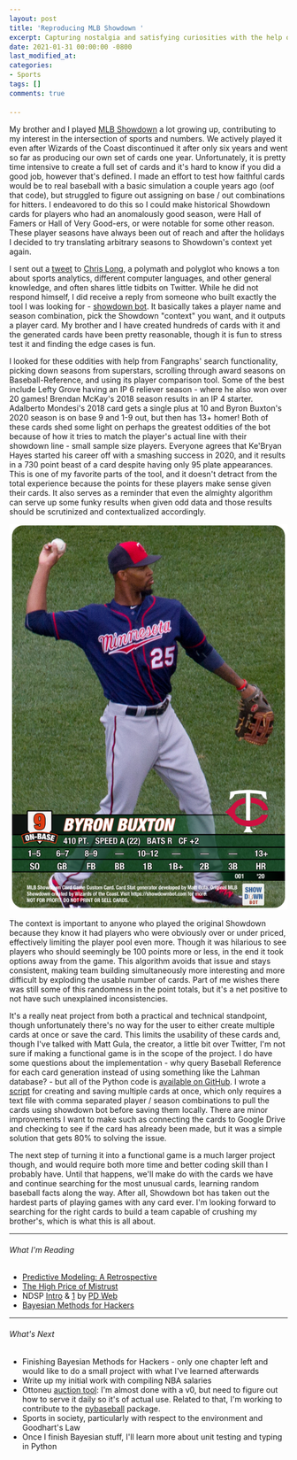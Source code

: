 ```yaml
---
layout: post
title: 'Reproducing MLB Showdown '
excerpt: Capturing nostalgia and satisfying curiosities with the help of a bot
date: 2021-01-31 00:00:00 -0800
last_modified_at: 
categories:
- Sports
tags: []
comments: true

---
```

My brother and I played [MLB Showdown](https://showdowncards.com/) a lot growing up, contributing to my interest in the intersection of sports and numbers. We actively played it even after Wizards of the Coast discontinued it after only six years and went so far as producing our own set of cards one year. Unfortunately, it is pretty time intensive to create a full set of cards and it's hard to know if you did a good job, however that's defined. I made an effort to test how faithful cards would be to real baseball with a basic simulation a couple years ago (oof that code), but struggled to figure out assigning on base / out combinations for hitters. I endeavored to do this so I could make historical Showdown cards for players who had an anomalously good season, were Hall of Famers or Hall of Very Good-ers, or were notable for some other reason. These player seasons have always been out of reach and after the holidays I decided to try translating arbitrary seasons to Showdown's context yet again.

I sent out a [tweet](https://twitter.com/wfordh/status/1348024550617878530) to [Chris Long](https://twitter.com/octonion), a polymath and polyglot who knows a ton about sports analytics, different computer languages, and other general knowledge, and often shares little tidbits on Twitter. While he did not respond himself, I did receive a reply from someone who built exactly the tool I was looking for - [showdown bot](https://www.showdownbot.com/). It basically takes a player name and season combination, pick the Showdown "context" you want, and it outputs a player card. My brother and I have created hundreds of cards with it and the generated cards have been pretty reasonable, though it is fun to stress test it and finding the edge cases is fun.

I looked for these oddities with help from Fangraphs' search functionality, picking down seasons from superstars, scrolling through award seasons on Baseball-Reference, and using its player comparison tool. Some of the best include Lefty Grove having an IP 6 reliever season - where he also won over 20 games! Brendan McKay's 2018 season results in an IP 4 starter. Adalberto Mondesi's 2018 card gets a single plus at 10 and Byron Buxton's 2020 season is on base 9 and 1-9 out, but then has 13+ homer! Both of these cards shed some light on perhaps the greatest oddities of the bot because of how it tries to match the player's actual line with their showdown line - small sample size players. Everyone agrees that Ke'Bryan Hayes started his career off with a smashing success in 2020, and it results in a 730 point beast of a card despite having only 95 plate appearances. This is one of my favorite parts of the tool, and it doesn't detract from the total experience because the points for these players make sense given their cards. It also serves as a reminder that even the almighty algorithm can serve up some funky results when given odd data and those results should be scrutinized and contextualized accordingly.

![](assets/img/buxton_2020_showdown.png "Buxton 2020 Season")

The context is important to anyone who played the original Showdown because they know it had players who were obviously over or under priced, effectively limiting the player pool even more. Though it was hilarious to see players who should seemingly be 100 points more or less, in the end it took options away from the game. This algorithm avoids that issue and stays consistent, making team building simultaneously more interesting and more difficult by exploding the usable number of cards. Part of me wishes there was still some of this randomness in the point totals, but it's a net positive to not have such unexplained inconsistencies.

It's a really neat project from both a practical and technical standpoint, though unfortunately there's no way for the user to either create multiple cards at once or save the card. This limits the usability of these cards and, though I've talked with Matt Gula, the creator, a little bit over Twitter, I'm not sure if making a functional game is in the scope of the project. I do have some questions about the implementation - why query Baseball Reference for each card generation instead of using something like the Lahman database? - but all of the Python code is [available on GitHub](https://github.com/mgula57/mlb_showdown_card_bot). I wrote a [script](https://github.com/wfordh/mlb_showdown/blob/master/showdown_bot_tools/run_showdown_bot.py) for creating and saving multiple cards at once, which only requires a text file with comma separated player / season combinations to pull the cards using showdown bot before saving them locally. There are minor improvements I want to make such as connecting the cards to Google Drive and checking to see if the card has already been made, but it was a simple solution that gets 80% to solving the issue.

The next step of turning it into a functional game is a much larger project though, and would require both more time and better coding skill than I probably have. Until that happens, we'll make do with the cards we have and continue searching for the most unusual cards, learning random baseball facts along the way. After all, Showdown bot has taken out the hardest parts of playing games with any card ever. I'm looking forward to searching for the right cards to build a team capable of crushing my brother's, which is what this is all about.

***

###### What I'm Reading

* [Predictive Modeling: A Retrospective](https://www.shreya-shankar.com/8d5c6ec070babe7c23d3d5b68384a8bd/retrospective.pdf)
* [The High Price of Mistrust](https://fs.blog/2021/01/mistrust/)
* NDSP [Intro](https://docs.google.com/document/d/1afi_eUP8nMuD969-oO5wN0B400YdMuYxw_lcavIGrSE/edit) & [1](https://docs.google.com/document/d/1MuWbRZ0VYvy4x25kWuJBFa7dzSBYUR2d33w1PtYDEd8/edit) by [PD Web](https://twitter.com/abovethebreak3)
* [Bayesian Methods for Hackers](https://github.com/CamDavidsonPilon/Probabilistic-Programming-and-Bayesian-Methods-for-Hackers)

***

###### What's Next

* Finishing Bayesian Methods for Hackers - only one chapter left and would like to do a small project with what I've learned afterwards
* Write up my initial work with compiling NBA salaries
* Ottoneu [auction tool](https://github.com/wfordh/mlb_showdown/blob/master/ottoneu_tools/active_auctions.py): I'm almost done with a v0, but need to figure out how to serve it daily so it's of actual use. Related to that, I'm working to contribute to the [pybaseball](https://github.com/jldbc/pybaseball) package.
* Sports in society, particularly with respect to the environment and Goodhart's Law
* Once I finish Bayesian stuff, I'll learn more about unit testing and typing in Python